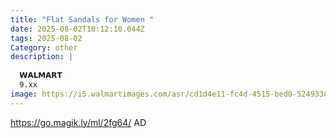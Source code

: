 ```yaml
---
title: "Flat Sandals for Women "
date: 2025-08-02T10:12:10.044Z
tags: 2025-08-02
Category: other
description: |
  
  𝗪𝗔𝗟𝗠𝗔𝗥𝗧 
  9.xx
image: https://i5.walmartimages.com/asr/cd1d4e11-fc4d-4515-bed0-524933840134.97431cfb1e5cc66cfbd1550db6a30a0d.jpeg?odnHeight=2000&odnWidth=2000&odnBg=FFFFFF
---
```

https://go.magik.ly/ml/2fg64/
AD